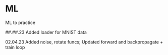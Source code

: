 # ML
ML to practice

##.##.23
Added loader for MNIST data

02.04.23
Added noise, rotate funcs;
Updated forward and backpropagate + train loop
